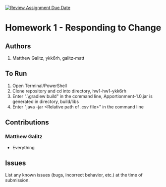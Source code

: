 [![Review Assignment Due Date](https://classroom.github.com/assets/deadline-readme-button-24ddc0f5d75046c5622901739e7c5dd533143b0c8e959d652212380cedb1ea36.svg)](https://classroom.github.com/a/NPfZwneM)
# Homework 1 - Responding to Change

## Authors
1) Matthew Galitz, ykk6rh, galitz-matt

## To Run
1) Open Terminal/PowerShell
2) Clone repository and cd into directory, hw1-hw1-ykk6rh
3) Enter ".\gradlew build" in the command line, Apportionment-1.0.jar is generated in directory, build/libs
4) Enter "java -jar <Relative path of Apportionment-1.0.jar> <Relative path of .csv file>" in the command line

## Contributions

### Matthew Galitz
* Everything

## Issues

List any known issues (bugs, incorrect behavior, etc.) at the time of submission.
